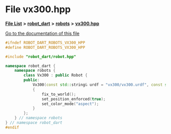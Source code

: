 

# File vx300.hpp

[**File List**](files.md) **>** [**robot\_dart**](dir_166284c5f0440000a6384365f2a45567.md) **>** [**robots**](dir_087fbdcd93b501a5d3f98df93e9f8cc4.md) **>** [**vx300.hpp**](vx300_8hpp.md)

[Go to the documentation of this file](vx300_8hpp.md)


```C++
#ifndef ROBOT_DART_ROBOTS_VX300_HPP
#define ROBOT_DART_ROBOTS_VX300_HPP

#include "robot_dart/robot.hpp"

namespace robot_dart {
    namespace robots {
        class Vx300 : public Robot {
        public:
            Vx300(const std::string& urdf = "vx300/vx300.urdf", const std::vector<std::pair<std::string, std::string>>& packages = {{"interbotix_xsarm_descriptions", "vx300"}}) : Robot(urdf, packages)
            {
                fix_to_world();
                set_position_enforced(true);
                set_color_mode("aspect");
            }
        };
    } // namespace robots
} // namespace robot_dart
#endif
```


